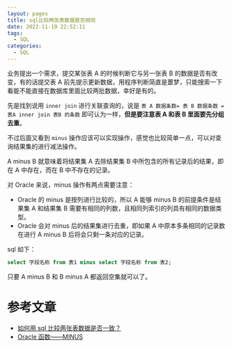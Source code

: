```yaml
---
layout: pages
title: sql比较两张表数据是否相同
date: 2022-11-19 22:52:11
tags:
  - SQL
categories:
  - SQL
---
```


业务提出一个需求，提交某张表 A 的时候判断它与另一张表 B 的数据是否有改变，有的话提交表 A 前先提示更新数据，用程序判断简直是噩梦，只能搜索一下看能不能直接在数据库里面比较两批数据，幸好是有的。

<!-- more -->

先是找到说用 `inner join` 进行关联查询的，说是 `表 A 数据条数= 表 B 数据条数 = 表A inner join 表B 的条数` 即可认为一样，**但是要注意表 A 和表 B 里面要先分组去重**。

不过后面又看到 `minus` 操作应该可以实现操作，感觉也比较简单一点，可以对查询结果集的进行减法操作。

A minus B 就意味着将结果集 A 去除结果集 B 中所包含的所有记录后的结果，即在 A 中存在，而在 B 中不存在的记录。

对 Oracle 来说，minus 操作有两点需要注意：

- Oracle 的 minus 是按列进行比较的，所以 A 能够 minus B 的前提条件是结果集 A 和结果集 B 需要有相同的列数，且相同列索引的列具有相同的数据类型。
- Oracle 会对 minus 后的结果集进行去重，即如果 A 中原本多条相同的记录数在进行 A minus B 后将会只剩一条对应的记录。

sql 如下：

```sql
select 字段名称 from 表1 minus select 字段名称 from 表2;
```

只要 A minus B 和 B minus A 都返回空集就可以了。

# 参考文章

- [如何用 sql 比较两张表数据是否一致？](https://zhuanlan.zhihu.com/p/113617244)
- [Oracle 函数——MINUS](https://www.cnblogs.com/zuiyue_jing/p/12019766.html)
